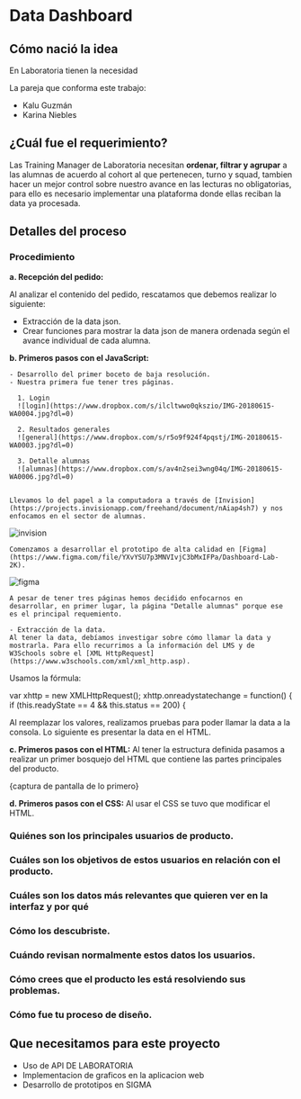 # Data Dashboard

## Cómo nació la idea

En Laboratoria tienen la necesidad

La pareja que conforma este trabajo:
+ Kalu Guzmán
+ Karina Niebles 


## ¿Cuál fue el requerimiento?

Las Training Manager de Laboratoria necesitan **ordenar, filtrar y agrupar** a las alumnas de acuerdo al cohort al que pertenecen, turno y squad, tambien hacer un mejor control sobre nuestro avance en las lecturas no obligatorias, para ello es necesario implementar una plataforma donde ellas reciban la data ya procesada.

## Detalles del proceso

  ### Procedimiento

  **a. Recepción del pedido:**

  Al analizar el contenido del pedido, rescatamos que debemos realizar lo siguiente:

  - Extracción de la data json.
  - Crear funciones para mostrar la data json de manera ordenada según el avance individual de cada alumna.

  **b. Primeros pasos con el JavaScript:**

    - Desarrollo del primer boceto de baja resolución.
    - Nuestra primera fue tener tres páginas.

      1. Login
      ![login](https://www.dropbox.com/s/ilcltwwo0qkszio/IMG-20180615-WA0004.jpg?dl=0)

      2. Resultados generales
      ![general](https://www.dropbox.com/s/r5o9f924f4pqstj/IMG-20180615-WA0003.jpg?dl=0)

      3. Detalle alumnas
      ![alumnas](https://www.dropbox.com/s/av4n2sei3wng04q/IMG-20180615-WA0006.jpg?dl=0)


    Llevamos lo del papel a la computadora a través de [Invision](https://projects.invisionapp.com/freehand/document/nAiap4sh7) y nos enfocamos en el sector de alumnas.

  ![invision](http://prntscr.com/jvcrul)

    Comenzamos a desarrollar el prototipo de alta calidad en [Figma](https://www.figma.com/file/YXvYSU7p3MNVIvjC3bMxIFPa/Dashboard-Lab-2K).

  ![figma](http://prntscr.com/jvcsv0)

    A pesar de tener tres páginas hemos decidido enfocarnos en desarrollar, en primer lugar, la página "Detalle alumnas" porque ese es el principal requemiento.

    - Extracción de la data.
    Al tener la data, debíamos investigar sobre cómo llamar la data y mostrarla. Para ello recurrimos a la información del LMS y de W3Schools sobre el [XML HttpRequest](https://www.w3schools.com/xml/xml_http.asp).

  Usamos la fórmula:

  var xhttp = new XMLHttpRequest();
  xhttp.onreadystatechange = function() {
      if (this.readyState == 4 && this.status == 200) {

  Al reemplazar los valores, realizamos pruebas para poder llamar la data a la consola. Lo siguiente es presentar la data en el HTML.

  **c. Primeros pasos con el HTML:**
  Al tener la estructura definida pasamos a realizar un primer bosquejo del HTML que contiene las partes principales del producto.

  {captura de pantalla de lo primero}

  **d. Primeros pasos con el CSS:**
  Al usar el CSS se tuvo que modificar el HTML.



### Quiénes son los principales usuarios de producto.

### Cuáles son los objetivos de estos usuarios en relación con el producto.

### Cuáles son los datos más relevantes que quieren ver en la interfaz y por qué

### Cómo los descubriste.

### Cuándo revisan normalmente estos datos los usuarios.

### Cómo crees que el producto les está resolviendo sus problemas.

### Cómo fue tu proceso de diseño.

## Que necesitamos para este proyecto 

+ Uso de API DE LABORATORIA
+ Implementacion de graficos en la aplicacion web 
+ Desarrollo de prototipos en SIGMA
